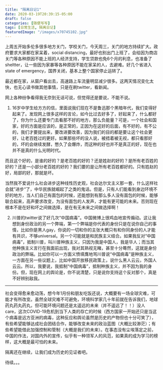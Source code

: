 ```yaml
---
title: "隔离日记1"
date: 2020-03-19T20:39:15-05:00
draft: false
categories: [随便写写]
tags: [日常生活, 隔离日记]
featuredImage: "/images/x70745102.jpg"
---
```


上周五开始多伦多很多地方关门，学校关门，今天周三，关门的地方持续扩大。政府要求大家都在家呆着，social distancing，最好也别出门上班了，会给因为商店关门等各种原因不能上班的人经济支持，学生贷款也免6个月的利息，也准备了sheltter，让一些因为家暴等各种原因不能在家呆的人，去避难。好几个省进入state of emergency，国界关闭，基本上整个国家停止运转了。
<!--more-->
最近都在家，从窗户看出去，高速路上车流量明显减少很多。这两天情况变化太快，也无心读书做其他事情，只是在刷twitter，看新闻。

网上各种纷争看得我无奈到无话可说，但觉得还是要说，不能不说。

1. 16岁中学生给方方的信，里面说我们现在不是鲁迅那个黑暗年代，我们变得好起来了。发现网上很多这样的言论，如今比过去好多了，好起来了，什么都好了，你为什么还要专门去看那不好的地方，那么负能量？可是，一个社会和国家，好的方面是应该的，是正常的，正因为在这好的后面，有不好的，有不公的，我们才要提出来，要改进要改善，因为我们的目的都是要让这个社会更好，让老百姓过的更好。如果那些坏的没人说，被捂着被无视，都只看那好的，坏的会继续发酵，憋久了会爆炸，而这种的好也并不是真正的好，现在也并不是真的什么光明时代。

而且这个好的，是谁的好的？是老百姓的好的？还是姓赵的好的？是所有老百姓的好的？还是一小部分老百姓的好的？我们要的是让所有老百姓都好的。只有姓赵的好，局部的好，那就是坏。

当然我不爱说什么社会进步这种线性历史观，社会达尔文主义那一套，什么这样社会就”进步“了，中华民族就崛起了之类的鬼话。但是，只有人们能看到身边环境不好的地方，当人们自己有面包的时候，还能想到有那么多人没有面包的时候，能够联合起来，高声要求改变，为没有面包的人发声，才能有更可能的未来。否则现在根本不是在好和坏之间做选择，是在有无未来之间做选择啊！

2. 川普的twitter说了好几次“中国病毒”。中国微博上很鸡血地宣传煽动。这让我想到身份政治的另一个弊端，第一个弊端是你代表的身份只是在说你自己的事情，比如你是黑人gay，你说的一切和你的主张大概只有和你同身份的人才能有共识，不够universal。另一个可能就是和民族主义结合。如果我反对“中国病毒”，抵制川普，叫川普种族主义，只因为我是中国人，我是华人；而当其他种族主义言行在我面前出现，我对其熟视无睹，甚至十分蓦然，这就是身份政治的弊端。比如你可以一方面义愤填膺地骂川普说“中国病毒”是种族主义，一方面在另一些议题上，比如中国开放移民政策上，说什么黑人云云，外国人云云。所以，我要说，我抵制“中国病毒”，抵制种族主义，并不因为我的身份。但，现在网上的舆论是，你不说清楚，只是说你支持这个反对那个，真是不好辨别敌我。

---

社会变得愈来愈动荡，想今年1月份和朋友吃饭还说，大概要有一场全球灾难，可能才有所改变。虽然全球灾难不可避免，环境科学家几十年前就在告诉我们，地球药丸药丸药丸，但可能环境问题还是太遥远的未来（并不遥远了！！）没人care，这次COVID-19危机到当下人类的存亡的时候（西方国家一开始还只是当这个病毒是远方亚洲的病毒，这种反应和舆论虽然是历史的产物但也十分可笑了），有些希望能够达成社会团结合作，能够改变未来的政治蓝图（大概比较渺茫）；有些希望能借此加强控制和管制（大概是我们的未来）。在事态没有尘埃落定之前，中国的作法，对国内外的宣传，似乎有一种领军人的风范，如果真的成为学习的榜样，这大概是最可怕的未来。

隔离还在继续，让我们成为历史的见证者吧。

待续。。。

